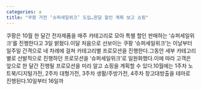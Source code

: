 ```yaml
---
categories: a
title: "쿠팡 가전 ‘슈퍼세일위크’ 도입…한달 할인 계획 보고 쇼핑"
---
```

쿠팡은 10월 한 달간 전자제품을 매주 카테고리로 모아 특별 할인 판매하는 ‘슈퍼세일위크’를 진행한다고 3일 밝혔다.이달 처음으로 선보이는 쿠팡 ‘슈퍼세일위크’는 이날부터 일주일 간격으로 네 차례에 걸쳐 카테고리별 프로모션을 진행한다.그동안 세부 카테고리별로 산발적으로 진행하던 프로모션을 ‘슈퍼세일위크’로 일원화했다.이에 따라 고객은 앞으로 한 달간 진행될 프로모션을 미리 알고 쇼핑을 계획할 수 있다.10월에는 1주차 노트북/디지털가전, 2주차 대형가전, 3주차 생활/주방가전, 4주차 창고대방출을 테마로 진행된다.10일부터 16일까